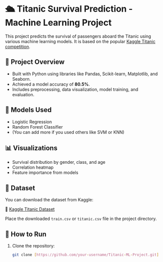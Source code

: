 # 🛳 Titanic Survival Prediction - Machine Learning Project

This project predicts the survival of passengers aboard the Titanic using various machine learning models. It is based on the popular [Kaggle Titanic competition](https://www.kaggle.com/competitions/titanic).

## 📂 Project Overview
- Built with Python using libraries like Pandas, Scikit-learn, Matplotlib, and Seaborn.
- Achieved a model accuracy of **80.5%**.
- Includes preprocessing, data visualization, model training, and evaluation.

## 🧠 Models Used
- Logistic Regression
- Random Forest Classifier
- (You can add more if you used others like SVM or KNN)

## 📊 Visualizations
- Survival distribution by gender, class, and age
- Correlation heatmap
- Feature importance from models

## 📁 Dataset
You can download the dataset from Kaggle:

🔗 [Kaggle Titanic Dataset](https://www.kaggle.com/competitions/titanic/data)

Place the downloaded `train.csv` or `titanic.csv` file in the project directory.

## 🚀 How to Run
1. Clone the repository:
   ```bash
   git clone [https://github.com/your-username/Titanic-ML-Project.git](https://github.com/Ziad-el3shry/Titanic-Machine-Learning-Model.git)
